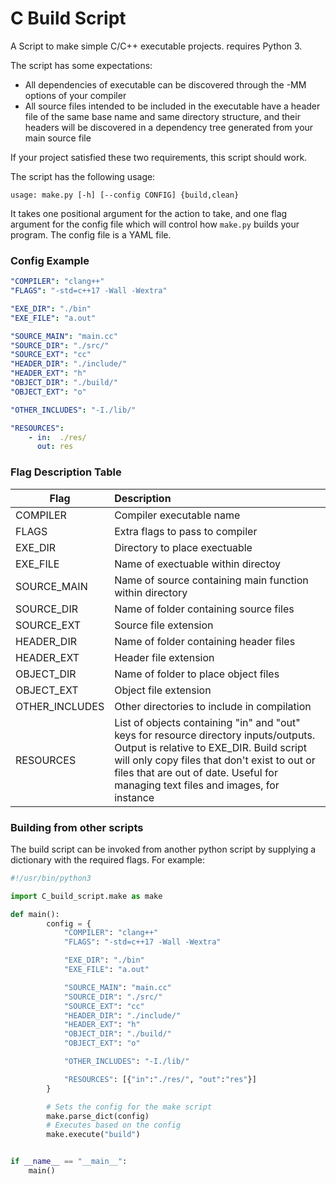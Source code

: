 # C Build Script

A Script to make simple C/C++ executable projects. requires Python 3.

The script has some expectations:
- All dependencies of executable can be discovered through the -MM options of your compiler
- All source files intended to be included in the executable have a header file of the same base name and same directory structure, and their headers will be discovered in a dependency tree generated from your main source file

If your project satisfied these two requirements, this script should work.

The script has the following usage:
```
usage: make.py [-h] [--config CONFIG] {build,clean}
```
It takes one positional argument for the action to take, and one flag argument for the config file which will control how `make.py` builds your program. The config file is a YAML file.

### Config Example

```yml
"COMPILER": "clang++"
"FLAGS": "-std=c++17 -Wall -Wextra"

"EXE_DIR": "./bin"
"EXE_FILE": "a.out"

"SOURCE_MAIN": "main.cc"
"SOURCE_DIR": "./src/"
"SOURCE_EXT": "cc"
"HEADER_DIR": "./include/"
"HEADER_EXT": "h"
"OBJECT_DIR": "./build/"
"OBJECT_EXT": "o"

"OTHER_INCLUDES": "-I./lib/"

"RESOURCES":
    - in:  ./res/
      out: res
```

### Flag Description Table
| Flag              | Description |
| ----              | :- |
| COMPILER          | Compiler executable name |
| FLAGS             | Extra flags to pass to compiler |
| EXE_DIR           | Directory to place exectuable |
| EXE_FILE          | Name of exectuable within directoy |
| SOURCE_MAIN       | Name of source containing main function within directory |
| SOURCE_DIR        | Name of folder containing source files |
| SOURCE_EXT        | Source file extension |
| HEADER_DIR        | Name of folder containing header files |
| HEADER_EXT        | Header file extension |
| OBJECT_DIR        | Name of folder to place object files |
| OBJECT_EXT        | Object file extension |
| OTHER_INCLUDES    | Other directories to include in compilation |
| RESOURCES         | List of objects containing "in" and "out" keys for resource directory inputs/outputs. Output is relative to EXE_DIR. Build script will only copy files that don't exist to out or files that are out of date. Useful for managing text files and images, for instance |

### Building from other scripts

The build script can be invoked from another python script by supplying a dictionary with the required flags. For example:

```python
#!/usr/bin/python3

import C_build_script.make as make

def main():
        config = {
            "COMPILER": "clang++"
            "FLAGS": "-std=c++17 -Wall -Wextra"

            "EXE_DIR": "./bin"
            "EXE_FILE": "a.out"

            "SOURCE_MAIN": "main.cc"
            "SOURCE_DIR": "./src/"
            "SOURCE_EXT": "cc"
            "HEADER_DIR": "./include/"
            "HEADER_EXT": "h"
            "OBJECT_DIR": "./build/"
            "OBJECT_EXT": "o"

            "OTHER_INCLUDES": "-I./lib/"

            "RESOURCES": [{"in":"./res/", "out":"res"}]
        }

        # Sets the config for the make script
        make.parse_dict(config)
        # Executes based on the config
        make.execute("build")


if __name__ == "__main__":
    main()
```
